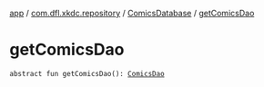 [app](../../index.md) / [com.dfl.xkdc.repository](../index.md) / [ComicsDatabase](index.md) / [getComicsDao](./get-comics-dao.md)

# getComicsDao

`abstract fun getComicsDao(): `[`ComicsDao`](../-comics-dao/index.md)